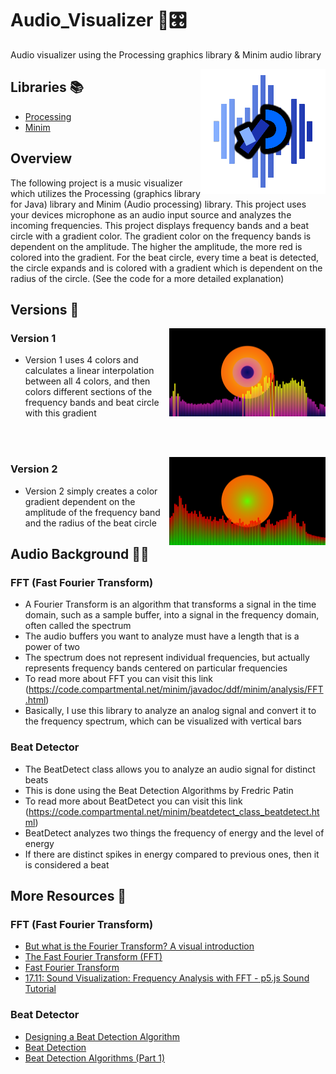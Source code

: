 # Audio_Visualizer 🎵🎛️
Audio visualizer using the Processing graphics library &amp; Minim audio library

<p> 
    <img align='Right' src="https://github.com/Raziz1/Audio_Visualizer/blob/main/images/Visualizer_Logo.png? raw=true" >
</p> 

## Libraries 📚
* [Processing](https://processing.org/)
* [Minim](https://code.compartmental.net/tools/minim/)

## Overview
The following project is a music visualizer which utilizes the Processing (graphics library for Java) library and Minim (Audio processing) library. This project uses your devices microphone as an audio input source and analyzes the incoming frequencies. This project displays frequency bands and a beat circle with a gradient color. The gradient color on the frequency bands is dependent on the amplitude. The higher the amplitude, the more red is colored into the gradient. For the beat circle, every time a beat is detected, the circle expands and is colored with a gradient which is dependent on the radius of the circle. (See the code for a more detailed explanation)

## Versions 🧾

<p> 
    <img width=250 align='Right' src="https://github.com/Raziz1/Audio_Visualizer/blob/main/images/Visualizer_Version1.png? raw=true" >
</p> 

### Version 1
* Version 1 uses 4 colors and calculates a linear interpolation between all 4 colors, and then colors different sections of the frequency bands and beat circle with this gradient

</br>
</br>
 
<p> 
    <img width=250 align='Right' src="https://github.com/Raziz1/Audio_Visualizer/blob/main/images/Visualizer_Version2.png? raw=true" >
</p>  
 
### Version 2
* Version 2 simply creates a color gradient dependent on the amplitude of the frequency band and the radius of the beat circle


## Audio Background 📖🎹
### FFT (Fast Fourier Transform)
* A Fourier Transform is an algorithm that transforms a signal in the time domain, such as a sample buffer, into a signal in the frequency domain, often called the spectrum
* The audio buffers you want to analyze must have a length that is a power of two
* The spectrum does not represent individual frequencies, but actually represents frequency bands centered on particular frequencies
* To read more about FFT you can visit this link (https://code.compartmental.net/minim/javadoc/ddf/minim/analysis/FFT.html)
* Basically, I use this library to analyze an analog signal and convert it to the frequency spectrum, which can be visualized with vertical bars

### Beat Detector
* The BeatDetect class allows you to analyze an audio signal for distinct beats
* This is done using the Beat Detection Algorithms by Fredric Patin
* To read more about BeatDetect you can visit this link (https://code.compartmental.net/minim/beatdetect_class_beatdetect.html)
* BeatDetect analyzes two things the frequency of energy and the level of energy
* If there are distinct spikes in energy compared to previous ones, then it is considered a beat

## More Resources 🧠
### FFT (Fast Fourier Transform)
* [But what is the Fourier Transform? A visual introduction](https://www.youtube.com/watch?v=spUNpyF58BY&ab_channel=3Blue1Brown)
* [The Fast Fourier Transform (FFT)](https://www.youtube.com/watch?v=E8HeD-MUrjY&ab_channel=SteveBrunton)
* [Fast Fourier Transform](https://en.wikipedia.org/wiki/Fast_Fourier_transform)
* [17.11: Sound Visualization: Frequency Analysis with FFT - p5.js Sound Tutorial
](https://www.youtube.com/watch?v=2O3nm0Nvbi4&ab_channel=TheCodingTrain)

### Beat Detector
* [Designing a Beat Detection Algorithm](https://www.youtube.com/watch?v=frDQFCRFMB8&ab_channel=MaxMitchell)
* [Beat Detection](https://en.wikipedia.org/wiki/Beat_detection)
* [Beat Detection Algorithms (Part 1)](https://mziccard.me/2015/05/28/beats-detection-algorithms-1/#:~:text=The%20algorithm%20divides%20the%20data,considered%20to%20contain%20a%20beat.)

